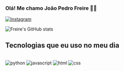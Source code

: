 
### Olá! Me chamo João Pedro Freire 🤙🏽

[![Instagram](https://img.shields.io/badge/Instagram-E4405F?style=for-the-badge&logo=instagram&logoColor=white)](https://instagram.com/jpfreireb)

 ![Freire's GitHub stats](https://github-readme-stats.vercel.app/api?username=devjoao&show_icons=true&theme=dracula)

## Tecnologias que eu uso no meu dia

<div style="display: inline_block"><br/>

<img aling="center" alt="python" src="https://img.shields.io/badge/Python-3776AB?style=for-the-badge&logo=python&logoColor=white"/> 
<img aling="center" alt="javascript" src="https://img.shields.io/badge/JavaScript-F7DF1E?style=for-the-badge&logo=javascript&logoColor=black"/>
<img aling="center" alt="html" src="https://img.shields.io/badge/HTML-239120?style=for-the-badge&logo=html5&logoColor=white"/>
<img aling="center" alt="css" src="https://img.shields.io/badge/CSS-239120?&style=for-the-badge&logo=css3&logoColor=white"/>
</div><br/>
